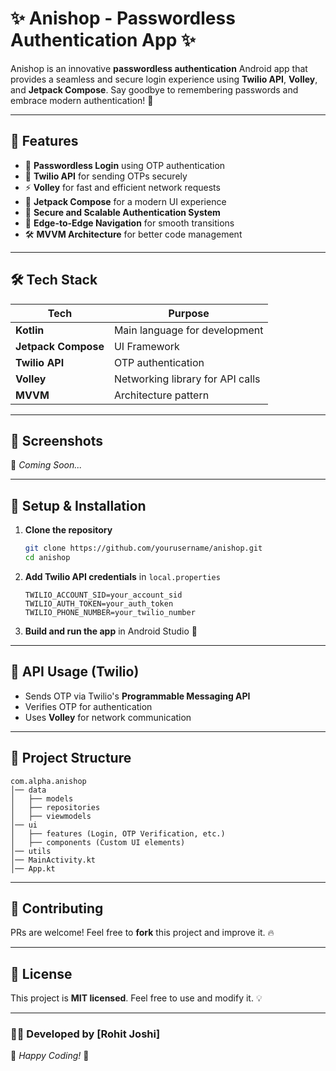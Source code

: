 # ✨ Anishop - Passwordless Authentication App ✨

Anishop is an innovative **passwordless authentication** Android app that provides a seamless and secure login experience using **Twilio API**, **Volley**, and **Jetpack Compose**. Say goodbye to remembering passwords and embrace modern authentication! 🚀

---

## 📌 Features
- 🔑 **Passwordless Login** using OTP authentication
- 📲 **Twilio API** for sending OTPs securely
- ⚡ **Volley** for fast and efficient network requests
- 🎨 **Jetpack Compose** for a modern UI experience
- 🔐 **Secure and Scalable Authentication System**
- 📡 **Edge-to-Edge Navigation** for smooth transitions
- 🛠 **MVVM Architecture** for better code management

---

## 🛠 Tech Stack
| Tech          | Purpose                            |
|--------------|--------------------------------|
| **Kotlin**   | Main language for development |
| **Jetpack Compose** | UI Framework |
| **Twilio API** | OTP authentication |
| **Volley**   | Networking library for API calls |
| **MVVM**     | Architecture pattern |

---

## 📲 Screenshots

🚀 *Coming Soon...*

---

## 🚀 Setup & Installation
1. **Clone the repository**
   ```sh
   git clone https://github.com/yourusername/anishop.git
   cd anishop
   ```
2. **Add Twilio API credentials** in `local.properties`
   ```properties
   TWILIO_ACCOUNT_SID=your_account_sid
   TWILIO_AUTH_TOKEN=your_auth_token
   TWILIO_PHONE_NUMBER=your_twilio_number
   ```
3. **Build and run the app** in Android Studio 🎉

---

## 🔗 API Usage (Twilio)
- Sends OTP via Twilio's **Programmable Messaging API**
- Verifies OTP for authentication
- Uses **Volley** for network communication

---

## 📌 Project Structure
```
com.alpha.anishop
│── data
│   ├── models
│   ├── repositories
│   ├── viewmodels
│── ui
│   ├── features (Login, OTP Verification, etc.)
│   ├── components (Custom UI elements)
│── utils
│── MainActivity.kt
│── App.kt
```

---

## 🤝 Contributing
PRs are welcome! Feel free to **fork** this project and improve it. 🔥

---

## 📜 License
This project is **MIT licensed**. Feel free to use and modify it. 💡

---

### 👨‍💻 Developed by **[Rohit Joshi]**
🚀 *Happy Coding!* 🚀

